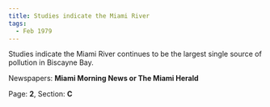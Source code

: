 ```yaml
---  
title: Studies indicate the Miami River  
tags:  
  - Feb 1979  
---  
```

  
Studies indicate the Miami River continues to be the largest single source of pollution in Biscayne Bay.  
  
Newspapers: **Miami Morning News or The Miami Herald**  
  
Page: **2**, Section: **C** 
